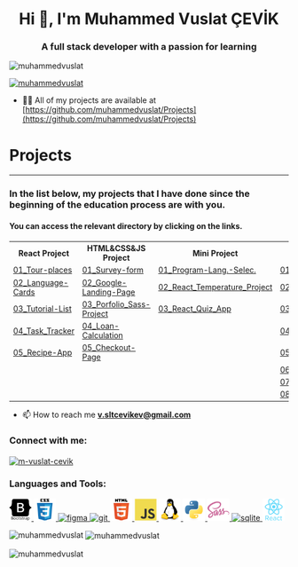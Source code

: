 <h1 align="center">Hi 👋, I'm Muhammed Vuslat ÇEVİK</h1>
<h3 align="center">A full stack developer with a passion for learning</h3>

<p align="left"> <img src="https://komarev.com/ghpvc/?username=muhammedvuslat&label=Profile%20views&color=0e75b6&style=flat" alt="muhammedvuslat" /> </p>

<p align="left"> <a href="https://github.com/ryo-ma/github-profile-trophy"><img src="https://github-profile-trophy.vercel.app/?username=muhammedvuslat" alt="muhammedvuslat" /></a> </p>

- 👨‍💻 All of my projects are available at [https://github.com/muhammedvuslat/Projects](https://github.com/muhammedvuslat/Projects)

<h1>Projects</h1>
<hr />
<h3>In the list below, my projects that I have done since the beginning of the education process are with you.</h2>
<h4>You can access the relevant directory by clicking on the links.</h4>

<table>
    <tr>
        <th>React Project</th>
        <th>HTML&CSS&JS Project</th>
        <th>Mini Project</th>
        <th>Django Project</th>
        <th>Full Stack Projects</th>
    </tr>
    <tr>
        <td><a
      href="https://github.com/muhammedvuslat/Projects/tree/master/1_React%20Project/01_Tour-Places/tour-places"
      >01_Tour-places</a</td>
        <td >          
            <a
      href="https://github.com/muhammedvuslat/Projects/tree/master/2_HTML%26CSS%26JS%20Project/01_Survey-form"
      >01_Survey-form</a
    >
        </td>
      <td>
          <a
      href="https://github.com/muhammedvuslat/Projects/tree/master/3_Mini%20Projects/01_Program%20Lang.%20Lister"
      >01_Program-Lang.-Selec.</a</td>
      <td>
          <a
      href="https://github.com/muhammedvuslat/Projects/tree/master/4_Django%20Projects/01_Todo-App"
      >01_Todo-App-Back-End</a</td>
      <td>
          <a
      href="https://github.com/muhammedvuslat/Projects/tree/master/5_Full%20Stack%20Projects/01_blog_project"
      >01_Blog_project</a</td>
    </tr>
    <tr>
        <td><a href="https://github.com/muhammedvuslat/Projects/tree/master/1_React%20Project/02_Language-Cards">02_Language-Cards</a></td>
        <td>
          <a
            href="https://github.com/muhammedvuslat/Projects/tree/master/2_HTML%26CSS%26JS%20Project/02_Google-Landing-Page"
            >02_Google-Landing-Page</a
          ></td>
        <td><a
            href="https://github.com/muhammedvuslat/Projects/tree/master/3_Mini%20Projects/02_React_Temperature_Project/temperature_control"
            >02_React_Temperature_Project</a
          ></td>
        <td><a href="https://github.com/muhammedvuslat/Projects/tree/master/4_Django%20Projects/02_Blog-App">02_Blog-App-Back-End</a></td>
        <td><a href="https://github.com/muhammedvuslat/Projects/tree/master/5_Full%20Stack%20Projects/02_news_project">02_News_project</a></td>
    </tr>
    <tr>
         <td><a href="https://github.com/muhammedvuslat/Projects/tree/master/1_React%20Project/03_Tutorial-List/tutorial-list-app">03_Tutorial-List</a></td>
        <td>
           <a
            href="https://github.com/muhammedvuslat/Projects/tree/master/2_HTML%26CSS%26JS%20Project/03_Sass-Project"
            >03_Porfolio_Sass-Project</a
          >
        </td>
        <td><a
            href="https://github.com/muhammedvuslat/Projects/tree/master/3_Mini%20Projects/03_React_Quiz_App/react_quiz_app"
            >03_React_Quiz_App</a
          ></td>
        <td><a
            href="https://github.com/muhammedvuslat/Projects/tree/master/4_Django%20Projects/03-00_Flight_App"
            >03_Flight_App</a
          ></td>
        <td><a
            href="https://github.com/muhammedvuslat/Projects/tree/master/5_Full%20Stack%20Projects/03_e_commerce"
            >03_E_Commerce</a
          ></td>
    </tr>
    <tr>
         <td><a href="https://github.com/muhammedvuslat/Projects/tree/master/1_React%20Project/04_Task_Tracker/task_tracker">04_Task_Tracker</a></td>
        <td>
            <a
            href="https://github.com/muhammedvuslat/Projects/tree/master/2_HTML%26CSS%26JS%20Project/04_Loan-Calculation"
            >04_Loan-Calculation</a
          >
        </td>
        <td></td>
        <td><a
            href="https://github.com/muhammedvuslat/Projects/tree/master/4_Django%20Projects/04_Personal_App"
            >04_Personal_App</a>
          </td>
        <td></td>        
    </tr>
    <tr>
         <td><a
            href="https://github.com/muhammedvuslat/Projects/tree/master/1_React%20Project/05_Recipe-App"
            >05_Recipe-App</a></td>
        <td>
            <a
            href="https://github.com/muhammedvuslat/Projects/tree/master/2_HTML%26CSS%26JS%20Project/05_Checkout-Page"
            >05_Checkout-Page</a
          >
        </td>
        <td></td>
        <td>
            <a
            href="https://github.com/muhammedvuslat/Projects/tree/master/4_Django%20Projects/05_Rent_a_Car_App_Project"
            >05_Rent_a_Car_App_Project</a
          ></td>
        <td></td>
    </tr>
    <tr>
         <td><!-- Satır 4 --></td>
        <td></td>
        <td></td>
        <td>
            <a
            href="https://github.com/muhammedvuslat/Projects/tree/master/4_Django%20Projects/06_Stock_App_Project"
            >06_Stock_App_Project</a
          ></td>
        <td></td>
    </tr>
    <tr>
        <td><!-- React Project --></td>
        <td><!-- HTML&CSS&JS Project --></td>
        <td><!-- Mini Project --></td>
        <td><a
            href="https://github.com/muhammedvuslat/Projects/tree/master/4_Django%20Projects/07_Todo_App_DJ_Template"
            >07_Todo_App_DJ_Template</a
          ></td>   
        <td></td>
    </tr>
    <tr>
        <td><!-- React Project --></td>
        <td><!-- HTML&CSS&JS Project --></td>
        <td><!-- Mini Project --></td>
        <td><a
            href="https://github.com/muhammedvuslat/Projects/tree/master/4_Django%20Projects/08_Pizza_App"
            >08_Pizza_App</a
          ></td>  
        <td></td>
    </tr>
            
</table>

- 📫 How to reach me **v.sltcevikev@gmail.com**

<h3 align="left">Connect with me:</h3>
<p align="left">
<a href="https://www.linkedin.com/in/m-vuslat-cevik/" target="blank"><img align="center" src="https://raw.githubusercontent.com/rahuldkjain/github-profile-readme-generator/master/src/images/icons/Social/linked-in-alt.svg" alt="m-vuslat-cevik" height="30" width="40" /></a>
</p>

<h3 align="left">Languages and Tools:</h3>
<p align="left"> <a href="https://getbootstrap.com" target="_blank" rel="noreferrer"> <img src="https://raw.githubusercontent.com/devicons/devicon/master/icons/bootstrap/bootstrap-plain-wordmark.svg" alt="bootstrap" width="40" height="40"/> </a> <a href="https://www.w3schools.com/css/" target="_blank" rel="noreferrer"> <img src="https://raw.githubusercontent.com/devicons/devicon/master/icons/css3/css3-original-wordmark.svg" alt="css3" width="40" height="40"/> </a> <a href="https://www.figma.com/" target="_blank" rel="noreferrer"> <img src="https://www.vectorlogo.zone/logos/figma/figma-icon.svg" alt="figma" width="40" height="40"/> </a> <a href="https://git-scm.com/" target="_blank" rel="noreferrer"> <img src="https://www.vectorlogo.zone/logos/git-scm/git-scm-icon.svg" alt="git" width="40" height="40"/> </a> <a href="https://www.w3.org/html/" target="_blank" rel="noreferrer"> <img src="https://raw.githubusercontent.com/devicons/devicon/master/icons/html5/html5-original-wordmark.svg" alt="html5" width="40" height="40"/> </a> <a href="https://developer.mozilla.org/en-US/docs/Web/JavaScript" target="_blank" rel="noreferrer"> <img src="https://raw.githubusercontent.com/devicons/devicon/master/icons/javascript/javascript-original.svg" alt="javascript" width="40" height="40"/> </a> <a href="https://www.linux.org/" target="_blank" rel="noreferrer"> <img src="https://raw.githubusercontent.com/devicons/devicon/master/icons/linux/linux-original.svg" alt="linux" width="40" height="40"/> </a> <a href="https://www.python.org" target="_blank" rel="noreferrer"> <img src="https://raw.githubusercontent.com/devicons/devicon/master/icons/python/python-original.svg" alt="python" width="40" height="40"/> </a> <a href="https://sass-lang.com" target="_blank" rel="noreferrer"> <img src="https://raw.githubusercontent.com/devicons/devicon/master/icons/sass/sass-original.svg" alt="sass" width="40" height="40"/> </a> <a href="https://www.sqlite.org/" target="_blank" rel="noreferrer"> <img src="https://www.vectorlogo.zone/logos/sqlite/sqlite-icon.svg" alt="sqlite" width="40" height="40"/> </a><a href="https://reactjs.org/" target="_blank" rel="noreferrer"> <img src="https://raw.githubusercontent.com/devicons/devicon/master/icons/react/react-original-wordmark.svg" alt="react" width="40" height="40"/> </a> </p>

<p><img align="left" src="https://github-readme-stats.vercel.app/api/top-langs?username=muhammedvuslat&show_icons=true&locale=en&layout=compact" alt="muhammedvuslat" /></p>

<p>&nbsp;<img align="center" src="https://github-readme-stats.vercel.app/api?username=muhammedvuslat&show_icons=true&locale=en" alt="muhammedvuslat" /></p>

<p><img align="center" src="https://github-readme-streak-stats.herokuapp.com/?user=muhammedvuslat&" alt="muhammedvuslat" /></p>
